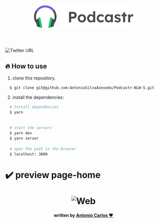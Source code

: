 <h3 align="center">
  <img src="/.github/Logo.svg" />
  <br><br>
   <br>
</h3>

![Twitter URL](https://img.shields.io/twitter/url?style=social&url=https%3A%2F%2Ftwitter.com%2Fjaspion66)

## :fire: How to use

1. clone this repository.

```sh
  $ git clone git@github.com:AntonioSilvaAzevedo/Podcastr-NLW-5.git
```

2. install the dependencies:

```sh
  # Install dependêncies
  $ yarn


  # start the servers
  $ yarn dev
  $ yarn server

  # open the path in the browser
  $ localhost: 3000

```

# :heavy_check_mark: preview page-home
<h1 align="center">
    <img alt="Web" src=".github/Capa.svg" width="900px">
</h1>


<h4 align="center">
    written by <a href="https://www.linkedin.com/in/antonio-carlos-44b106129/" target="_blank">Antonio Carlos ❤ </a>
</h4>
